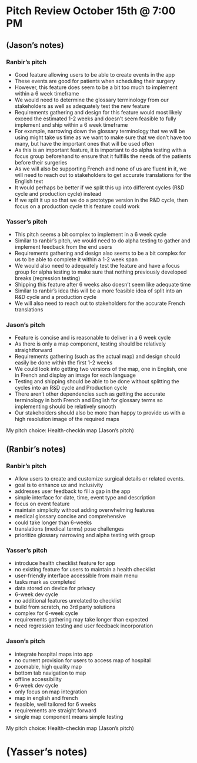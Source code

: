 # Pitch Review October 15th @ 7:00 PM
## (Jason’s notes)

### Ranbir’s pitch
- Good feature allowing users to be able to create events in the app
- These events are good for patients when scheduling their surgery
- However, this feature does seem to be a bit too much to implement within a 6 week timeframe
- We would need to determine the glossary terminology from our stakeholders as well as adequately test the new feature
- Requirements gathering and design for this feature would most likely exceed the estimated 1-2 weeks and doesn’t seem feasible to fully implement and ship within a 6 week timeframe
- For example, narrowing down the glossary terminology that we will be using might take us time as we want to make sure that we don’t have too many, but have the important ones that will be used often
- As this is an important feature, it is important to do alpha testing with a focus group beforehand to ensure that it fulfills the needs of the patients before their surgeries
- As we will also be supporting French and none of us are fluent in it, we will need to reach out to stakeholders to get accurate translations for the English text
- It would perhaps be better if we split this up into different cycles (R&D cycle and production cycle) instead
- If we split it up so that we do a prototype version in the R&D cycle, then focus on a production cycle this feature could work

### Yasser’s pitch
- This pitch seems a bit complex to implement in a 6 week cycle
- Similar to ranbir’s pitch, we would need to do alpha testing to gather and implement feedback from the end users
- Requirements gathering and design also seems to be a bit complex for us to be able to complete it within a 1-2 week span
- We would also need to adequately test the feature and have a focus group for alpha testing to make sure that nothing previously developed breaks (regression testing)
- Shipping this feature after 6 weeks also doesn’t seem like adequate time
- Similar to ranbir’s idea this will be a more feasible idea of split into an R&D cycle and a production cycle
- We will also need to reach out to stakeholders for the accurate French translations 

### Jason’s pitch
- Feature is concise and is reasonable to deliver in a 6 week cycle
- As there is only a map component, testing should be relatively straightforward
- Requirements gathering  (such as the actual map) and design should easily be done within the first 1-2 weeks
- We could look into getting two versions of the map, one in English, one in French and display an image for each language
- Testing and shipping should be able to be done without splitting the cycles into an R&D cycle and Production cycle
- There aren’t other dependencies such as getting the accurate terminology in both French and English for glossary terms so implementing should be relatively smooth
- Our stakeholders should also be more than happy to provide us with a high resolution image of the required maps

My pitch choice: Health-checkin map (Jason’s pitch)

## (Ranbir’s notes)

### Ranbir’s pitch
- Allow users to create and customize surgical details or related events.
- goal is to enhance ux and inclusivity
- addresses user feedback to fill a gap in the app
- simple interface for date, time, event type and description
- focus on event feature
- maintain simplicity without adding overwhelming features
- medical glossary concise and comprehensive
- could take longer than 6-weeks
- translations (medical terms) pose challenges
- prioritize glossary narrowing and alpha testing with group

### Yasser’s pitch
- introduce health checklist feature for app
- no existing feature for users to maintain a health checklist
- user-friendly interface accessible from main menu
- tasks mark as completed
- data stored on device for privacy
- 6-week dev cycle
- no additional features unrelated to checklist
- build from scratch, no 3rd party solutions
- complex for 6-week cycle
- requirements gathering may take longer than expected
- need regression testing and user feedback incorporation

### Jason’s pitch
- integrate hospital maps into app
- no current provision for users to access map of hospital
- zoomable, high quality map
- bottom tab navigation to map
- offline accessibility
- 6-week dev cycle
- only focus on map integration
- map in english and french
- feasible, well tailored for 6 weeks
- requirements are straight forward
- single map component means simple testing

My pitch choice: Health-checkin map (Jason’s pitch)


# (Yasser’s notes)

